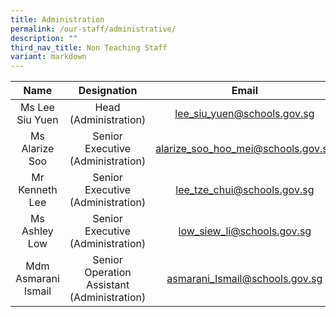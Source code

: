 ```yaml
---
title: Administration
permalink: /our-staff/administrative/
description: ""
third_nav_title: Non Teaching Staff
variant: markdown
---
```



| Name | Designation | Email |
|:---:|:---:|:---:|
| Ms Lee Siu Yuen | Head <br>(Administration) | [lee\_siu\_yuen@schools.gov.sg](mailto:lee_siu_yuen@schools.gov.sg) |
| Ms Alarize Soo | Senior Executive <br>(Administration) | [alarize\_soo\_hoo\_mei@schools.gov.sg](mailto:alarize_soo_hoo_mei@schools.gov.sg) |
| Mr Kenneth Lee | Senior Executive<br>(Administration) | [lee\_tze\_chui@schools.gov.sg](mailto:lee_tze_chui@schools.gov.sg) |
| Ms Ashley Low | Senior Executive<br>(Administration) | [low\_siew\_li@schools.gov.sg](mailto:low_siew_li@schools.gov.sg) |
| Mdm Asmarani Ismail | Senior Operation Assistant<br>(Administration) | asmarani_Ismail@schools.gov.sg